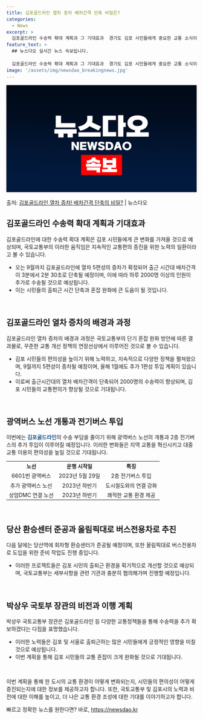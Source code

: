 ```yaml
---
title: 김포골드라인 열차 증차 배차간격 단축 비밀은?
categories:
  - News
excerpt: >
  김포골드라인 수송력 확대 계획과 그 기대효과  경기도 김포 시민들에게 중요한 교통 소식이 전해졌습니다. 오는…
feature_text: >
  ## 뉴스다오 실시간 뉴스 속보입니다.

  김포골드라인 수송력 확대 계획과 그 기대효과  경기도 김포 시민들에게 중요한 교통 소식이 전해졌습니다. 오는…
image: '/assets/img/newsdao_breakingnews.jpg'
---
```


![뉴스다오 속보](/assets/img/newsdao_breakingnews.jpg)

<p>출처: <a href="https://newsdao.kr/4507" rel="dofollow">김포골드라인 열차 증차! 배차간격 단축의 비밀?</a> | 뉴스다오</p>

<h2 data-ke-size="size26">김포골드라인 수송력 확대 계획과 기대효과</h2>
김포골드라인에 대한 수송력 확대 계획은 김포 시민들에게 큰 변화를 가져올 것으로 예상되며, 국토교통부의 이러한 움직임은 지속적인 교통편의 증진을 위한 노력의 일환이라고 볼 수 있습니다.

<ul>
  <li>오는 9월까지 김포골드라인에 열차 5편성의 증차가 확정되어 출근 시간대 배차간격이 3분에서 2분 30초로 단축될 예정이며, 이에 따라 하루 2000명 이상의 인원이 추가로 수송될 것으로 예상됩니다.</li>
  <li>이는 시민들의 출퇴근 시간 단축과 혼잡 완화에 큰 도움이 될 것입니다.</li>
</ul>

<p data-ke-size="size16">&nbsp;</p>

<h2 data-ke-size="size26">김포골드라인 열차 증차의 배경과 과정</h2>
김포골드라인 열차 증차의 배경과 과정은 국토교통부의 단기 혼잡 완화 방안에 따른 결과물로, 꾸준한 교통 개선 정책의 연장선상에서 이루어진 것으로 볼 수 있습니다. 

<ul>
  <li>김포 시민들의 편의성을 높이기 위해 노력하고, 지속적으로 다양한 정책을 펼쳐왔으며, 9월까지 5편성이 증차될 예정이며, 올해 1월에도 추가 1편성 투입 계획이 있습니다.</li>
  <li>이로써 출근시간대의 열차 배차간격이 단축되어 2000명의 수송력이 향상되며, 김포 시민들의 교통편의가 향상될 것으로 기대됩니다.</li>
</ul>

<p data-ke-size="size16">&nbsp;</p>

<h2 data-ke-size="size26">광역버스 노선 개통과 전기버스 투입</h2>
이번에는 <b><span style="color: #1a5490;">김포골드라인</span></b>의 수송 부담을 줄이기 위해 광역버스 노선의 개통과 2층 전기버스의 추가 투입이 이루어질 예정입니다. 이러한 변화들은 지역 교통을 혁신시키고 대중교통 이용의 편의성을 높일 것으로 기대됩니다.

<table>
	<tr>
		<td style="text-align: center; height: 17px;"><b>노선</b></td>
		<td style="text-align: center; height: 17px;"><b>운행 시작일</b></td>
		<td style="text-align: center; height: 17px;"><b>특징</b></td>
	</tr>
	<tr>
		<td style="text-align: center; height: 17px;">6601번 광역버스</td>
		<td style="text-align: center; height: 17px;">2023년 5월 29일</td>
		<td style="text-align: center; height: 17px;">2층 전기버스 투입</td>
	</tr>
	<tr>
		<td style="text-align: center; height: 17px;">추가 광역버스 노선</td>
		<td style="text-align: center; height: 17px;">2023년 하반기</td>
		<td style="text-align: center; height: 17px;">도시철도와의 연결 강화</td>
	</tr>
	<tr>
		<td style="text-align: center; height: 17px;">상암DMC 연결 노선</td>
		<td style="text-align: center; height: 17px;">2023년 하반기</td>
		<td style="text-align: center; height: 17px;">쾌적한 교통 환경 제공</td>
	</tr>
</table>

<p data-ke-size="size16">&nbsp;</p>

<h2 data-ke-size="size26">당산 환승센터 준공과 올림픽대로 버스전용차로 추진</h2>
다음 달에는 당산역에 회차형 환승센터가 준공될 예정이며, 또한 올림픽대로 버스전용차로 도입을 위한 준비 작업도 진행 중입니다.

<ul>
  <li>이러한 프로젝트들은 김포 시민의 출퇴근 환경을 획기적으로 개선할 것으로 예상되며, 국토교통부는 세부사항을 관련 기관과 충분히 협의해가며 진행할 예정입니다.</li>
</ul>

<p data-ke-size="size16">&nbsp;</p>

<h2 data-ke-size="size26">박상우 국토부 장관의 비전과 이행 계획</h2>
박상우 국토교통부 장관은 김포골드라인 등 다양한 교통정책들을 통해 수송력을 추가 확보하겠다는 다짐을 표명했습니다.

<ul>
  <li>이러한 노력들은 김포 및 서울로 출퇴근하는 많은 시민들에게 긍정적인 영향을 미칠 것으로 예상됩니다.</li>
  <li>이번 계획을 통해 김포 시민들의 교통 혼잡이 크게 완화될 것으로 기대됩니다.</li>
</ul>

<p data-ke-size="size16">&nbsp;</p>

이번 계획을 통해 한 도시의 교통 환경이 어떻게 변화되는지, 시민들의 편의성이 어떻게 증진되는지에 대한 정보를 제공하고자 합니다. 또한, 국토교통부 및 김포시의 노력과 비전에 대한 이해를 높이고, 더 나은 교통 환경 조성에 대한 기대를 이야기하고자 합니다. 

빠르고 정확한 뉴스를 원한다면? 바로, <a href="https://newsdao.kr" rel="dofollow">https://newsdao.kr</a>


    
